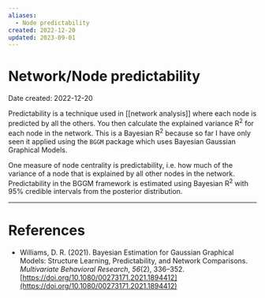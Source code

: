 ```yaml
---
aliases:
  - Node predictability
created: 2022-12-20
updated: 2023-09-01
---
```


# Network/Node predictability
Date created: 2022-12-20

Predictability is a technique used in [[network analysis]] where each node is predicted by all the others. You then calculate the explained variance R<sup>2</sup> for each node in the network. This is a Bayesian R<sup>2</sup> because so far I have only seen it applied using the ```BGGM``` package which uses Bayesian Gaussian Graphical Models. 

One measure of node centrality is predictability, i.e. how much of the variance of a node that is explained by all other nodes in the network. Predictability in the BGGM framework is estimated using Bayesian R<sup>2</sup> with 95% credible intervals from the posterior distribution.

---
# References
* Williams, D. R. (2021). Bayesian Estimation for Gaussian Graphical Models: Structure Learning, Predictability, and Network Comparisons. _Multivariate Behavioral Research_, _56_(2), 336–352. [https://doi.org/10.1080/00273171.2021.1894412](https://doi.org/10.1080/00273171.2021.1894412)